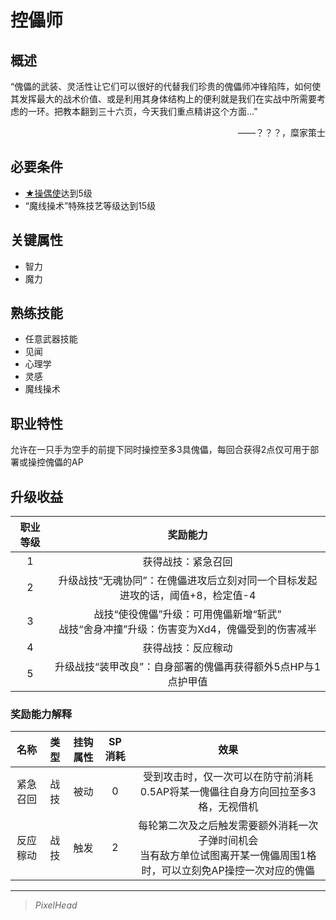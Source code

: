 # 控儡师

## 概述

“傀儡的武装、灵活性让它们可以很好的代替我们珍贵的傀儡师冲锋陷阵，如何使其发挥最大的战术价值、或是利用其身体结构上的便利就是我们在实战中所需要考虑的一环。把教本翻到三十六页，今天我们重点精讲这个方面…”
<div align="right">——？？？，糜家策士</div>

## 必要条件

* <a href="../puppet_disciple" target="_blank">★操偶使</a>达到5级
* “魔线操术”特殊技艺等级达到15级

## 关键属性

* 智力
* 魔力

## 熟练技能

* 任意武器技能
* 见闻
* 心理学
* 灵感
* 魔线操术

## 职业特性

允许在一只手为空手的前提下同时操控至多3具傀儡，每回合获得2点仅可用于部署或操控傀儡的AP

## 升级收益

职业等级|奖励能力
:--:|:--:
1|获得战技：紧急召回
2|升级战技“无魂协同”：在傀儡进攻后立刻对同一个目标发起进攻的话，阈值+8，检定值-4
3|战技“使役傀儡”升级：可用傀儡新增“斩武”<br>战技“舍身冲撞”升级：伤害变为Xd4，傀儡受到的伤害减半
4|获得战技：反应稼动
5|升级战技“装甲改良”：自身部署的傀儡再获得额外5点HP与1点护甲值

### 奖励能力解释

名称|类型|挂钩属性|SP消耗|效果
:--:|:--:|:--:|:--:|:--:
紧急召回|战技|被动|0|受到攻击时，仅一次可以在防守前消耗0.5AP将某一傀儡往自身方向回拉至多3格，无视借机
反应稼动|战技|触发|2|每轮第二次及之后触发需要额外消耗一次子弹时间机会<br>当有敌方单位试图离开某一傀儡周围1格时，可以立刻免AP操控一次对应的傀儡

---

> *PixelHead*
